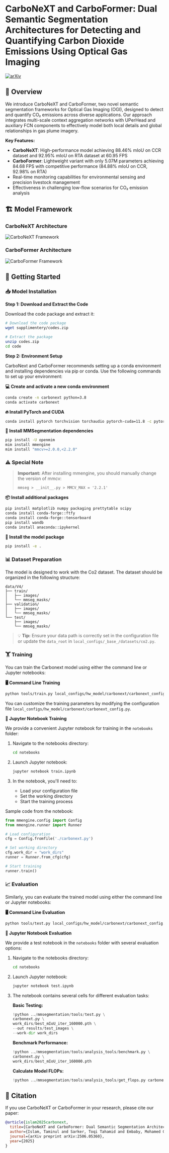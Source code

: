# CarboNeXT and CarboFormer: Dual Semantic Segmentation Architectures for Detecting and Quantifying Carbon Dioxide Emissions Using Optical Gas Imaging

[![arXiv](https://img.shields.io/badge/arXiv-2506.05360-b31b1b.svg)](https://arxiv.org/abs/2506.05360)

## 📝 Overview

We introduce CarboNeXT and CarboFormer, two novel semantic segmentation frameworks for Optical Gas Imaging (OGI), designed to detect and quantify CO₂ emissions across diverse applications. Our approach integrates multi-scale context aggregation networks with UPerHead and auxiliary FCN components to effectively model both local details and global relationships in gas plume imagery.

**Key Features:**
- **CarboNeXT**: High-performance model achieving 88.46% mIoU on CCR dataset and 92.95% mIoU on RTA dataset at 60.95 FPS
- **CarboFormer**: Lightweight variant with only 5.07M parameters achieving 84.68 FPS with competitive performance (84.88% mIoU on CCR, 92.98% on RTA)
- Real-time monitoring capabilities for environmental sensing and precision livestock management
- Effectiveness in challenging low-flow scenarios for CO₂ emission analysis

## 🏗️ Model Framework

### CarboNeXT Architecture
![CarboNeXT Framework](figure/carbonext.png)

### CarboFormer Architecture  
![CarboFormer Framework](figure/carbonformer.png)

## 🚀 Getting Started

### 📥 Model Installation

**Step 1: Download and Extract the Code**

Download the code package and extract it:

```bash
# Download the code package
wget supplimentery/codes.zip

# Extract the package
unzip codes.zip
cd code
```

**Step 2: Environment Setup**

CarboNext and CarboFormer recommends setting up a conda environment and installing dependencies via pip or conda. Use the following commands to set up your environment:

**💻 Create and activate a new conda environment**

```bash
conda create -n carbonext python=3.8
conda activate carbonext
```

**🔥 Install PyTorch and CUDA**

```bash
conda install pytorch torchvision torchaudio pytorch-cuda=11.8 -c pytorch -c nvidia
```

**🧩 Install MMSegmentation dependencies**

```bash
pip install -U openmim
mim install mmengine
mim install "mmcv>=2.0.0,<2.2.0"
```

### ⚠️ Special Note

> **Important:** After installing mmengine, you should manually change the version of mmcv:
> ```
> mmseg > __init__.py > MMCV_MAX = '2.2.1'
> ```

**📦 Install additional packages**

```bash
pip install matplotlib numpy packaging prettytable scipy
conda install conda-forge::ftfy
conda install conda-forge::tensorboard
pip install wandb
conda install anaconda::ipykernel
```

**🔧 Install the model package**

```bash
pip install -e .
```

### 📊 Dataset Preparation

The model is designed to work with the Co2 dataset. The dataset should be organized in the following structure:

```
data/V4/
├── train/
│   ├── images/
│   └── mmseg_masks/
├── validation/
│   ├── images/
│   └── mmseg_masks/
└── test/
    ├── images/
    └── mmseg_masks/
```

> 💡 **Tip:** Ensure your data path is correctly set in the configuration file or update the `data_root` in `local_configs/_base_/datasets/co2.py`.

### 🏋️ Training

You can train the Carbonext model using either the command line or Jupyter notebooks:

**🖥️ Command Line Training**

```bash
python tools/train.py local_configs/hw_model/carbonext/carbonext_config.py
```

You can customize the training parameters by modifying the configuration file `local_configs/hw_model/carbonext/carbonext_config.py`.

**📓 Jupyter Notebook Training**

We provide a convenient Jupyter notebook for training in the `notebooks` folder:

1. Navigate to the notebooks directory:
   ```bash
   cd notebooks
   ```

2. Launch Jupyter notebook:
   ```bash
   jupyter notebook train.ipynb
   ```

3. In the notebook, you'll need to:
   - Load your configuration file
   - Set the working directory
   - Start the training process

Sample code from the notebook:
```python
from mmengine.config import Config
from mmengine.runner import Runner

# Load configuration
cfg = Config.fromfile('./carbonext.py')

# Set working directory
cfg.work_dir = "work_dirs"
runner = Runner.from_cfg(cfg)

# Start training
runner.train()
```

### 📈 Evaluation

Similarly, you can evaluate the trained model using either the command line or Jupyter notebooks:

**🖥️ Command Line Evaluation**

```bash
python tools/test.py local_configs/hw_model/carbonext/carbonext_config.py /path/to/checkpoint --eval mIoU
```

**📓 Jupyter Notebook Evaluation**

We provide a test notebook in the `notebooks` folder with several evaluation options:

1. Navigate to the notebooks directory:
   ```bash
   cd notebooks
   ```

2. Launch Jupyter notebook:
   ```bash
   jupyter notebook test.ipynb
   ```

3. The notebook contains several cells for different evaluation tasks:

   **Basic Testing:**
   ```python
   !python ../mmsegmentation/tools/test.py \
   carbonext.py \
   work_dirs/best_mIoU_iter_160000.pth \
   --out results/test_images \
   --work-dir work_dirs
   ```

   **Benchmark Performance:**
   ```python
   !python ../mmsegmentation/tools/analysis_tools/benchmark.py \
   carbonext.py \
   work_dirs/best_mIoU_iter_160000.pth
   ```

   **Calculate Model FLOPs:**
   ```python
   !python ../mmsegmentation/tools/analysis_tools/get_flops.py carbonext.py --shape 512 512
   ```

## 📖 Citation

If you use CarboNeXT or CarboFormer in your research, please cite our paper:

```bibtex
@article{islam2025carbonext,
  title={CarboNeXT and CarboFormer: Dual Semantic Segmentation Architectures for Detecting and Quantifying Carbon Dioxide Emissions Using Optical Gas Imaging},
  author={Islam, Taminul and Sarker, Toqi Tahamid and Embaby, Mohamed G and Ahmed, Khaled R and AbuGhazaleh, Amer},
  journal={arXiv preprint arXiv:2506.05360},
  year={2025}
}
```
